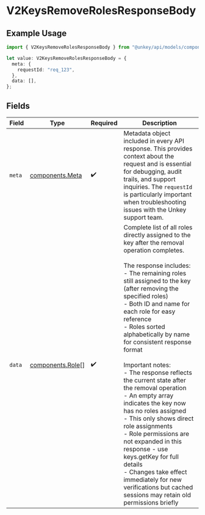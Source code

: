 # V2KeysRemoveRolesResponseBody

## Example Usage

```typescript
import { V2KeysRemoveRolesResponseBody } from "@unkey/api/models/components";

let value: V2KeysRemoveRolesResponseBody = {
  meta: {
    requestId: "req_123",
  },
  data: [],
};
```

## Fields

| Field                                                                                                                                                                                                                                                                                                                                                                                                                                                                                                                                                                                                                                                                                                                                      | Type                                                                                                                                                                                                                                                                                                                                                                                                                                                                                                                                                                                                                                                                                                                                       | Required                                                                                                                                                                                                                                                                                                                                                                                                                                                                                                                                                                                                                                                                                                                                   | Description                                                                                                                                                                                                                                                                                                                                                                                                                                                                                                                                                                                                                                                                                                                                |
| ------------------------------------------------------------------------------------------------------------------------------------------------------------------------------------------------------------------------------------------------------------------------------------------------------------------------------------------------------------------------------------------------------------------------------------------------------------------------------------------------------------------------------------------------------------------------------------------------------------------------------------------------------------------------------------------------------------------------------------------ | ------------------------------------------------------------------------------------------------------------------------------------------------------------------------------------------------------------------------------------------------------------------------------------------------------------------------------------------------------------------------------------------------------------------------------------------------------------------------------------------------------------------------------------------------------------------------------------------------------------------------------------------------------------------------------------------------------------------------------------------ | ------------------------------------------------------------------------------------------------------------------------------------------------------------------------------------------------------------------------------------------------------------------------------------------------------------------------------------------------------------------------------------------------------------------------------------------------------------------------------------------------------------------------------------------------------------------------------------------------------------------------------------------------------------------------------------------------------------------------------------------ | ------------------------------------------------------------------------------------------------------------------------------------------------------------------------------------------------------------------------------------------------------------------------------------------------------------------------------------------------------------------------------------------------------------------------------------------------------------------------------------------------------------------------------------------------------------------------------------------------------------------------------------------------------------------------------------------------------------------------------------------ |
| `meta`                                                                                                                                                                                                                                                                                                                                                                                                                                                                                                                                                                                                                                                                                                                                     | [components.Meta](../../models/components/meta.md)                                                                                                                                                                                                                                                                                                                                                                                                                                                                                                                                                                                                                                                                                         | :heavy_check_mark:                                                                                                                                                                                                                                                                                                                                                                                                                                                                                                                                                                                                                                                                                                                         | Metadata object included in every API response. This provides context about the request and is essential for debugging, audit trails, and support inquiries. The `requestId` is particularly important when troubleshooting issues with the Unkey support team.                                                                                                                                                                                                                                                                                                                                                                                                                                                                            |
| `data`                                                                                                                                                                                                                                                                                                                                                                                                                                                                                                                                                                                                                                                                                                                                     | [components.Role](../../models/components/role.md)[]                                                                                                                                                                                                                                                                                                                                                                                                                                                                                                                                                                                                                                                                                       | :heavy_check_mark:                                                                                                                                                                                                                                                                                                                                                                                                                                                                                                                                                                                                                                                                                                                         | Complete list of all roles directly assigned to the key after the removal operation completes.<br/><br/>The response includes:<br/>- The remaining roles still assigned to the key (after removing the specified roles)<br/>- Both ID and name for each role for easy reference<br/>- Roles sorted alphabetically by name for consistent response format<br/><br/>Important notes:<br/>- The response reflects the current state after the removal operation<br/>- An empty array indicates the key now has no roles assigned<br/>- This only shows direct role assignments<br/>- Role permissions are not expanded in this response - use keys.getKey for full details<br/>- Changes take effect immediately for new verifications but cached sessions may retain old permissions briefly |